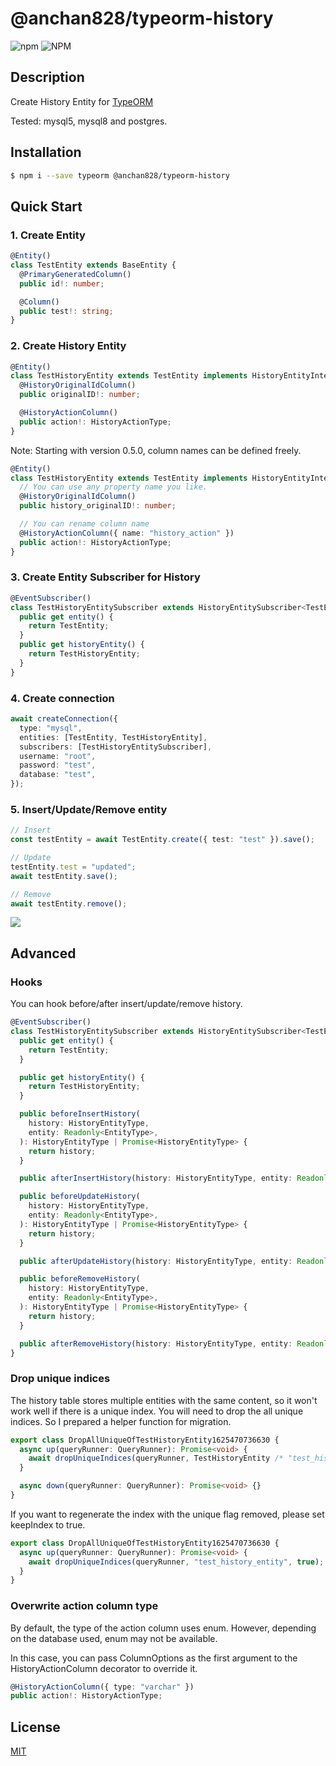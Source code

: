 # @anchan828/typeorm-history

![npm](https://img.shields.io/npm/v/@anchan828/typeorm-history.svg)
![NPM](https://img.shields.io/npm/l/@anchan828/typeorm-history.svg)

## Description

Create History Entity for [TypeORM](http://typeorm.io)

Tested: mysql5, mysql8 and postgres.

## Installation

```bash
$ npm i --save typeorm @anchan828/typeorm-history
```

## Quick Start

### 1. Create Entity

```ts
@Entity()
class TestEntity extends BaseEntity {
  @PrimaryGeneratedColumn()
  public id!: number;

  @Column()
  public test!: string;
}
```

### 2. Create History Entity

```ts
@Entity()
class TestHistoryEntity extends TestEntity implements HistoryEntityInterface {
  @HistoryOriginalIdColumn()
  public originalID!: number;

  @HistoryActionColumn()
  public action!: HistoryActionType;
}
```

Note: Starting with version 0.5.0, column names can be defined freely.

```ts
@Entity()
class TestHistoryEntity extends TestEntity implements HistoryEntityInterface {
  // You can use any property name you like.
  @HistoryOriginalIdColumn()
  public history_originalID!: number;

  // You can rename column name
  @HistoryActionColumn({ name: "history_action" })
  public action!: HistoryActionType;
}
```

### 3. Create Entity Subscriber for History

```ts
@EventSubscriber()
class TestHistoryEntitySubscriber extends HistoryEntitySubscriber<TestEntity, TestHistoryEntity> {
  public get entity() {
    return TestEntity;
  }
  public get historyEntity() {
    return TestHistoryEntity;
  }
}
```

### 4. Create connection

```ts
await createConnection({
  type: "mysql",
  entities: [TestEntity, TestHistoryEntity],
  subscribers: [TestHistoryEntitySubscriber],
  username: "root",
  password: "test",
  database: "test",
});
```

### 5. Insert/Update/Remove entity

```ts
// Insert
const testEntity = await TestEntity.create({ test: "test" }).save();

// Update
testEntity.test = "updated";
await testEntity.save();

// Remove
await testEntity.remove();
```

![](https://i.gyazo.com/c5c25280122bfe423533f8db269d04f4.png)

## Advanced

### Hooks

You can hook before/after insert/update/remove history.

```ts
@EventSubscriber()
class TestHistoryEntitySubscriber extends HistoryEntitySubscriber<TestEntity, TestHistoryEntity> {
  public get entity() {
    return TestEntity;
  }

  public get historyEntity() {
    return TestHistoryEntity;
  }

  public beforeInsertHistory(
    history: HistoryEntityType,
    entity: Readonly<EntityType>,
  ): HistoryEntityType | Promise<HistoryEntityType> {
    return history;
  }

  public afterInsertHistory(history: HistoryEntityType, entity: Readonly<EntityType>): void | Promise<void> {}

  public beforeUpdateHistory(
    history: HistoryEntityType,
    entity: Readonly<EntityType>,
  ): HistoryEntityType | Promise<HistoryEntityType> {
    return history;
  }

  public afterUpdateHistory(history: HistoryEntityType, entity: Readonly<EntityType>): void | Promise<void> {}

  public beforeRemoveHistory(
    history: HistoryEntityType,
    entity: Readonly<EntityType>,
  ): HistoryEntityType | Promise<HistoryEntityType> {
    return history;
  }

  public afterRemoveHistory(history: HistoryEntityType, entity: Readonly<EntityType>): void | Promise<void> {}
}
```

### Drop unique indices

The history table stores multiple entities with the same content, so it won't work well if there is a unique index. You will need to drop the all unique indices.
So I prepared a helper function for migration.

```ts
export class DropAllUniqueOfTestHistoryEntity1625470736630 {
  async up(queryRunner: QueryRunner): Promise<void> {
    await dropUniqueIndices(queryRunner, TestHistoryEntity /* "test_history_entity" */);
  }

  async down(queryRunner: QueryRunner): Promise<void> {}
}
```

If you want to regenerate the index with the unique flag removed, please set keepIndex to true.

```ts
export class DropAllUniqueOfTestHistoryEntity1625470736630 {
  async up(queryRunner: QueryRunner): Promise<void> {
    await dropUniqueIndices(queryRunner, "test_history_entity", true);
  }
}
```

### Overwrite action column type

By default, the type of the action column uses enum. However, depending on the database used, enum may not be available.

In this case, you can pass ColumnOptions as the first argument to the HistoryActionColumn decorator to override it.

```ts
@HistoryActionColumn({ type: "varchar" })
public action!: HistoryActionType;
```

## License

[MIT](LICENSE)
